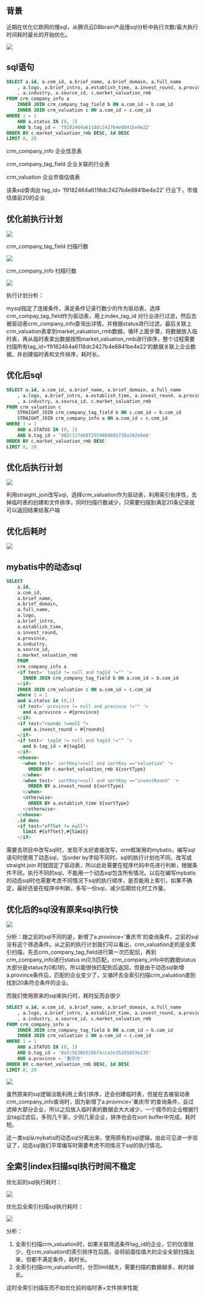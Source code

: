 

## 背景

近期在优化亿欧网的慢sql，从腾讯云DBbrain产品慢sql分析中执行次数/最大执行时间耗时最长的开始优化。

![](../images/mysql_20230104180426.png)

## sql语句

```sql
SELECT a.id, a.com_id, a.brief_name, a.brief_domain, a.full_name
	, a.logo, a.brief_intro, a.establish_time, a.invest_round, a.province
	, a.industry, a.source_id, c.market_valuation_rmb
FROM crm_company_info a
	INNER JOIN crm_company_tag_field b ON a.com_id = b.com_id
	INNER JOIN crm_valuation c ON a.com_id = c.com_id
WHERE 1 = 1
	AND a.status IN (0, 1)
	AND b.tag_id = 'f9182464a6118dc2427b4e8841be4e22'
ORDER BY c.market_valuation_rmb DESC, id DESC
LIMIT 0, 20
```

crm_company_info 企业信息表

crm_company_tag_field 企业关联的行业表

crm_valuation 企业市值估值表

该条sql查询出 tag_id= 'f9182464a6118dc2427b4e8841be4e22' 行业下，市值估值前20的企业



## 优化前执行计划

![](../images/mysql_20230104181209.png)



crm_company_tag_field 扫描行数

![](../images/mysql_20230104185338.png)



crm_company_info 扫描行数

![](../images/mysql_20230104185950.png)

执行计划分析：

mysql指定了连接条件，满足条件记录行数少的作为驱动表，选择crm_compay_tag_field作为驱动表，用上index_tag_id 对行业进行过滤，然后去被驱动表crm_company_info查询出详情，并根据status进行过滤，最后关联上crm_valuation表拿到market_valuation_rmb数据，循环上面步骤，将数据放入临时表，再从临时表拿出数据按照market_valuation_rmb进行排序，整个过程需要扫描所有tag_id=‘f9182464a6118dc2427b4e8841be4e22’的数据关联上企业数据，并创建临时表和文件排序，耗时长。



## 优化后sql

```sql
SELECT a.id, a.com_id, a.brief_name, a.brief_domain, a.full_name
	, a.logo, a.brief_intro, a.establish_time, a.invest_round, a.province
	, a.industry, a.source_id, c.market_valuation_rmb
FROM crm_valuation c
	STRAIGHT_JOIN crm_company_tag_field b ON c.com_id = b.com_id
	STRAIGHT_JOIN crm_company_info a ON a.com_id = c.com_id
WHERE 1 = 1
	AND a.STATUS IN (0, 1)
	AND b.tag_id = '982c12746072559080601730a392e9e6'
ORDER BY c.market_valuation_rmb DESC
LIMIT 0, 20
```

## 优化后执行计划

![](../images/mysql_20230104185517.png)

利用straight_join改写sql，选择crm_valuation作为驱动表，利用索引有序性，去掉临时表的创建和文件排序，同时扫描行数减少，只需要扫描到满足20条记录就可以返回结果给客户端

## 优化后耗时

![](../images/mysql_20230104190536.png)



## mybatis中的动态sql

```sql
SELECT
    a.id,
    a.com_id,
    a.brief_name,
    a.brief_domain,
    a.full_name,
    a.logo,
    a.brief_intro,
    a.establish_time,
    a.invest_round,
    a.province,
    a.industry,
    a.source_id,
    c.market_valuation_rmb
    FROM
    crm_company_info a
    <if test=' tagId != null and tagId !="" '>
      INNER JOIN crm_company_tag_field b ON a.com_id = b.com_id
    </if>
    INNER JOIN crm_valuation c ON a.com_id = c.com_id
    where 1 = 1
    and a.status in (0,1)
    <if test=' province != null and province !="" '>
      and a.province = #{province}
    </if>
    <if test="rounds !=null ">
      and a.invest_round = #{rounds}
    </if>
    <if test=' tagId != null and tagId !="" '>
      and b.tag_id = #{tagId}
    </if>
    <choose>
      <when test=' sortKey!=null and sortKey =="valuation" '>
        ORDER BY c.market_valuation_rmb ${sortType}
      </when>
      <when test=' sortKey!=null and sortKey =="investRound" '>
        ORDER BY a.invest_round ${sortType}
      </when>
      <otherwise>
        ORDER BY a.establish_time ${sortType}
      </otherwise>
    </choose>
    ,id desc
    <if test="offSet != null">
      limit #{offSet},#{limit}
    </if>
```

需要去项目中改写sql时，发现不太好直接改写，orm框架用的mybatis，编写sql语句时使用了动态sql，当order by字段不同时，sql的执行计划也不同，改写成straight join 时就固定了驱动表，所以此处需要在程序代码中先进行判断，根据条件不同，执行不同的sql，不能用一个动态sql包含所有情况。以后在编写mybatis的动态sql时也需要考虑不同情况下sql的执行顺序，是否能用上索引，如果不确定，最好还是在程序中判断，多写一份sql，减少后期优化时工作量。

## 优化后的sql没有原来sql执行快

![](../images/mysql_20230109100706.png)

分析：跟之前的sql不同的是，新增了a.province='重庆市'的查询条件，之前的sql没有这个筛选条件。从之前的执行计划我们可以看出，crm_valuation走的是全索引扫描，先去crm_company_tag_field进行第一次匹配后，再到crm_company_info进行status in(0,1)匹配，crm_company_info中的数据status大部分是status为0和1的，所以能很快匹配到后返回，但是由于动态sql新增a.province条件后，匹配的企业变少了，又循环去全索引扫描crm_valuation直到找到20条符合条件的企业。

而我们使用原来的sql来执行时，耗时反而会很少

```sql
SELECT a.id, a.com_id, a.brief_name, a.brief_domain, a.full_name
	, a.logo, a.brief_intro, a.establish_time, a.invest_round, a.province
	, a.industry, a.source_id, c.market_valuation_rmb
FROM crm_company_info a
	INNER JOIN crm_company_tag_field b ON a.com_id = b.com_id
	INNER JOIN crm_valuation c ON a.com_id = c.com_id
WHERE 1 = 1
	AND a.STATUS IN (0, 1)
	AND b.tag_id = '8afc5636b526bf4cca1e35281053e135'
	AND a.province = '重庆市'
ORDER BY c.market_valuation_rmb DESC, id DESC
LIMIT 0, 20
```

![](../images/mysql_20230109102443.png)

虽然原来的sql逻辑没能利用上索引排序，还会创建临时表，但是在去被驱动表crm_company_info查询时，因为新增了a.province='重庆市'的查询条件，会过滤掉大部分企业，所以之后放入临时表的数据会大大减少，一个城市的企业根据行业tag过滤后，多则几千家，少则几家企业，排序也会在sort buffer中完成，耗时短。

这一类sql从mybatis的动态sql分离出来，使用原有的sql逻辑，由此可见进一步验证了，动态sql我们平常编写时需要考虑不同情况下sql的执行情况。



## 全索引index扫描sql执行时间不稳定

优化前的sql执行耗时：

![](../images/mysql_20230109121837.png)

优化后全索引扫描sql执行耗时：

![](../images/mysql_20230109121801.png)

分析：

1. 全索引扫描crm_valuation时，如果关联筛选条件tag_id的企业，它的估值很少，在crm_valuation的索引排序在后面，会将前面估值大的企业全部扫描出来，但都不满足条件，耗时长。
2. 全索引扫描crm_valuation时，分页limit越大，需要扫描的数据越多，耗时越长。

这时全索引扫描反而不如优化前的临时表+文件排序性能

